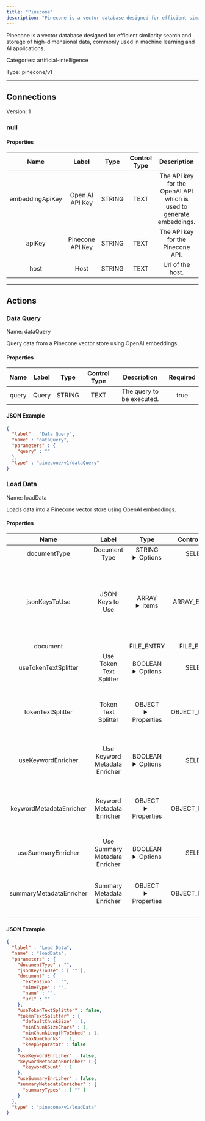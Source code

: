 ```yaml
---
title: "Pinecone"
description: "Pinecone is a vector database designed for efficient similarity search and storage of high-dimensional data, commonly used in machine learning and AI applications."
---
```


Pinecone is a vector database designed for efficient similarity search and storage of high-dimensional data, commonly used in machine learning and AI applications.


Categories: artificial-intelligence


Type: pinecone/v1

<hr />



## Connections

Version: 1


### null

#### Properties

|      Name       |      Label     |     Type     |    Control Type     |     Description     | Required |
|:---------------:|:--------------:|:------------:|:-------------------:|:-------------------:|:--------:|
| embeddingApiKey | Open AI API Key | STRING | TEXT | The API key for the OpenAI API which is used to generate embeddings. | true |
| apiKey | Pinecone API Key | STRING | TEXT | The API key for the Pinecone API. | true |
| host | Host | STRING | TEXT | Url of the host. | true |





<hr />



## Actions


### Data Query
Name: dataQuery

Query data from a Pinecone vector store using OpenAI embeddings.

#### Properties

|      Name       |      Label     |     Type     |    Control Type     |     Description     | Required |
|:---------------:|:--------------:|:------------:|:-------------------:|:-------------------:|:--------:|
| query | Query | STRING | TEXT | The query to be executed. | true |


#### JSON Example
```json
{
  "label" : "Data Query",
  "name" : "dataQuery",
  "parameters" : {
    "query" : ""
  },
  "type" : "pinecone/v1/dataQuery"
}
```


### Load Data
Name: loadData

Loads data into a Pinecone vector store using OpenAI embeddings.

#### Properties

|      Name       |      Label     |     Type     |    Control Type     |     Description     | Required |
|:---------------:|:--------------:|:------------:|:-------------------:|:-------------------:|:--------:|
| documentType | Document Type | STRING <details> <summary> Options </summary> JSON, MD, PDF, TXT, TIKA </details> | SELECT | The type of the document. | true |
| jsonKeysToUse | JSON Keys to Use | ARRAY <details> <summary> Items </summary> [STRING] </details> | ARRAY_BUILDER | Json keys on which extraction of content is based. If no keys are specified, it uses the entire JSON object as content. | false |
| document | | FILE_ENTRY | FILE_ENTRY |  | true |
| useTokenTextSplitter | Use Token Text Splitter | BOOLEAN <details> <summary> Options </summary> true, false </details> | SELECT | Whether to use the token text splitter. | true |
| tokenTextSplitter | Token Text Splitter | OBJECT <details> <summary> Properties </summary> {INTEGER\(defaultChunkSize), INTEGER\(minChunkSizeChars), INTEGER\(minChunkLengthToEmbed), INTEGER\(maxNumChunks), BOOLEAN\(keepSeparator)} </details> | OBJECT_BUILDER | Splits text into chunks based on token count, using the CL100K_BASE encoding. | true |
| useKeywordEnricher | Use Keyword Metadata Enricher | BOOLEAN <details> <summary> Options </summary> true, false </details> | SELECT | Whether to use the keyword metadata enricher. | true |
| keywordMetadataEnricher | Keyword Metadata Enricher | OBJECT <details> <summary> Properties </summary> {INTEGER\(keywordCount)} </details> | OBJECT_BUILDER | Extract keywords from document content and add them as metadata. | true |
| useSummaryEnricher | Use Summary Metadata Enricher | BOOLEAN <details> <summary> Options </summary> true, false </details> | SELECT | Whether to use the summary enricher. | true |
| summaryMetadataEnricher | Summary Metadata Enricher | OBJECT <details> <summary> Properties </summary> {[STRING]\(summaryTypes)} </details> | OBJECT_BUILDER | Summarize the document content and add the summaries as metadata. | true |


#### JSON Example
```json
{
  "label" : "Load Data",
  "name" : "loadData",
  "parameters" : {
    "documentType" : "",
    "jsonKeysToUse" : [ "" ],
    "document" : {
      "extension" : "",
      "mimeType" : "",
      "name" : "",
      "url" : ""
    },
    "useTokenTextSplitter" : false,
    "tokenTextSplitter" : {
      "defaultChunkSize" : 1,
      "minChunkSizeChars" : 1,
      "minChunkLengthToEmbed" : 1,
      "maxNumChunks" : 1,
      "keepSeparator" : false
    },
    "useKeywordEnricher" : false,
    "keywordMetadataEnricher" : {
      "keywordCount" : 1
    },
    "useSummaryEnricher" : false,
    "summaryMetadataEnricher" : {
      "summaryTypes" : [ "" ]
    }
  },
  "type" : "pinecone/v1/loadData"
}
```




